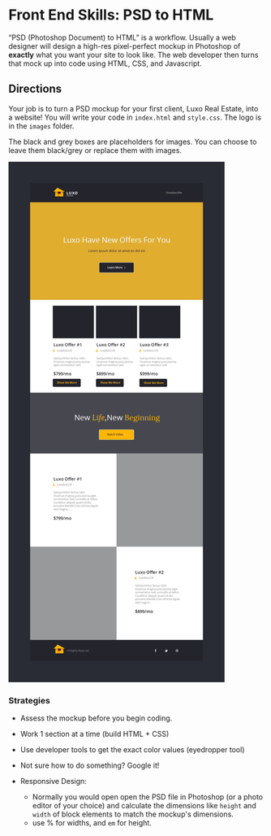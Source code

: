 # Front End Skills: PSD to HTML

“PSD (Photoshop Document) to HTML” is a workflow. Usually a web designer will design a high-res pixel-perfect mockup in Photoshop of **exactly** what you want your site to look like. The web developer then turns that mock up into code using HTML, CSS, and Javascript.

## Directions

Your job is to turn a PSD mockup for your first client, Luxo Real Estate, into a website! You will write your code in `index.html` and `style.css`. The logo is in the `images` folder.

The black and grey boxes are placeholders for images. You can choose to leave them black/grey or replace them with images.

![image](images/luxo-psd-template.jpg)

### Strategies

- Assess the mockup before you begin coding.
- Work 1 section at a time (build HTML + CSS)
- Use developer tools to get the exact color values (eyedropper tool)
- Not sure how to do something? Google it!

- Responsive Design:
  - Normally you would open open the PSD file in Photoshop (or a photo editor of your choice) and calculate the dimensions like `height` and `width` of block elements to match the mockup's dimensions.
  - use % for widths, and `em` for height.

